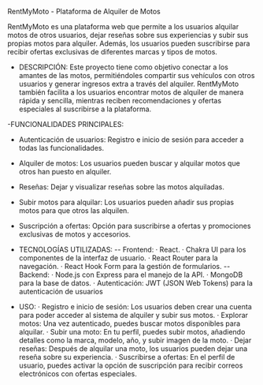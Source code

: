 RentMyMoto - Plataforma de Alquiler de Motos

RentMyMoto es una plataforma web que permite a los usuarios alquilar motos de otros usuarios, dejar reseñas sobre sus experiencias y subir sus propias motos para alquiler. Además, los usuarios pueden suscribirse para recibir ofertas exclusivas de diferentes marcas y tipos de motos.

- DESCRIPCIÓN:
Este proyecto tiene como objetivo conectar a los amantes de las motos, permitiéndoles compartir sus vehículos con otros usuarios y generar ingresos extra a través del alquiler. RentMyMoto también facilita a los usuarios encontrar motos de alquiler de manera rápida y sencilla, mientras reciben recomendaciones y ofertas especiales al suscribirse a la plataforma.

-FUNCIONALIDADES PRINCIPALES:
- Autenticación de usuarios: Registro e inicio de sesión para acceder a todas las funcionalidades.
- Alquiler de motos: Los usuarios pueden buscar y alquilar motos que otros han puesto en alquiler.
- Reseñas: Dejar y visualizar reseñas sobre las motos alquiladas.
- Subir motos para alquilar: Los usuarios pueden añadir sus propias motos para que otros las alquilen.
- Suscripción a ofertas: Opción para suscribirse a ofertas y promociones exclusivas de motos y accesorios.
  
- TECNOLOGÍAS UTILIZADAS:
-- Frontend:
· React.
· Chakra UI para los componentes de la interfaz de usuario.
· React Router para la navegación.
· React Hook Form para la gestión de formularios.
--Backend:
· Node.js con Express para el manejo de la API.
· MongoDB para la base de datos.
· Autenticación: JWT (JSON Web Tokens) para la autenticación de usuarios

- USO:
· Registro e inicio de sesión: Los usuarios deben crear una cuenta para poder acceder al sistema de alquiler y subir sus motos.
· Explorar motos: Una vez autenticado, puedes buscar motos disponibles para alquilar.
· Subir una moto: En tu perfil, puedes subir motos, añadiendo detalles como la marca, modelo, año, y subir imagen de la moto.
· Dejar reseñas: Después de alquilar una moto, los usuarios pueden dejar una reseña sobre su experiencia.
· Suscribirse a ofertas: En el perfil de usuario, puedes activar la opción de suscripción para recibir correos electrónicos con ofertas especiales.




